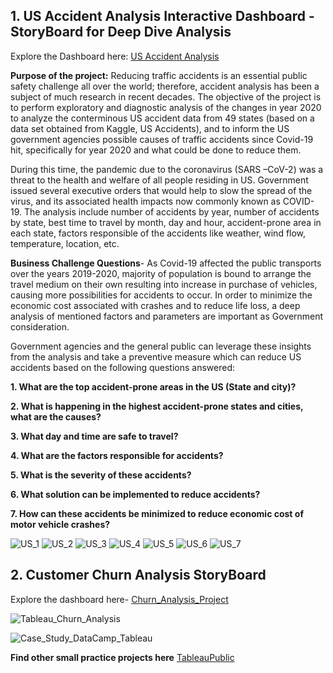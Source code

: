 ## 1. US Accident Analysis Interactive Dashboard - StoryBoard for Deep Dive Analysis

Explore the Dashboard here: [US Accident Analysis](https://public.tableau.com/views/USAccidentsAnalysis2020/Storyboard?:language=en-US&:display_count=n&:origin=viz_share_link)

**Purpose of the project:** Reducing traffic accidents is an essential public safety challenge all over the world; therefore, accident analysis has been a subject of much research in recent decades. The objective of the project is to perform exploratory and diagnostic analysis of the changes in year 2020 to analyze the conterminous  US accident data from 49 states (based on a data set obtained from Kaggle, US Accidents), and to inform the US government agencies possible causes of traffic accidents since Covid-19 hit, specifically for year 2020 and what could be done to reduce them. 

During this time, the pandemic due to the coronavirus (SARS –CoV-2) was a threat to the health and welfare of all people residing in US. Government issued several executive orders that would help to slow the spread of the virus, and its associated health impacts now commonly known as COVID-19. The analysis include number of accidents by year, number of accidents by state, best time to travel by month, day and hour, accident-prone area in each state, factors responsible of the accidents like weather, wind flow, temperature, location, etc.

**Business Challenge Questions**- As Covid-19 affected the public transports over the years 2019-2020, majority of population is bound to arrange the travel medium on their own resulting into increase in purchase of vehicles, causing more possibilities for accidents to occur. In order to minimize the economic cost associated with crashes and to reduce life loss, a deep analysis of mentioned factors and parameters are important as Government consideration.

Government agencies and the general public can leverage these insights from the analysis and take a preventive measure which can reduce US accidents based on the following questions answered:

**1.	What are the top accident-prone areas in the US (State and city)?**

**2.	What is happening in the highest accident-prone states and cities, what are the causes?**

**3.	What day and time are safe to travel?**

**4.	What are the factors responsible for accidents?**

**5.	What is the severity of these accidents?**

**6.	What solution can be implemented to reduce accidents?**

**7.	How can these accidents be minimized to reduce economic cost of motor vehicle crashes?**



![US_1](https://user-images.githubusercontent.com/76183189/163251619-631a731b-7738-4237-b9f1-546f91c9c52b.PNG)
![US_2](https://user-images.githubusercontent.com/76183189/163251857-7afc630b-e1a9-4142-b14f-142e400df727.PNG)
![US_3](https://user-images.githubusercontent.com/76183189/163251896-45f0fefc-0042-4777-a63a-6e478d791c7a.PNG)
![US_4](https://user-images.githubusercontent.com/76183189/163251733-1fca30d8-3e84-46a8-b751-1351991e6138.PNG)
![US_5](https://user-images.githubusercontent.com/76183189/163251755-a2cdd8ae-8b44-4e9b-bcc2-a965d58ce0d7.PNG)
![US_6](https://user-images.githubusercontent.com/76183189/163251768-bf52401a-8cbc-4244-a66d-b93a1b3da6ed.PNG)
![US_7](https://user-images.githubusercontent.com/76183189/163251584-d1a4bf2c-7bab-4c81-8c05-f79329d0edfc.PNG)

## 2. Customer Churn Analysis StoryBoard

Explore the dashboard here- [Churn_Analysis_Project](https://public.tableau.com/app/profile/shephali.jain/viz/Customer_Churn_Analysis_16378326731780/Overview#1)

![Tableau_Churn_Analysis](https://user-images.githubusercontent.com/76183189/163248959-8428793c-9d23-4dd2-80f2-21b9eda609f3.PNG)

![Case_Study_DataCamp_Tableau](https://user-images.githubusercontent.com/76183189/163258431-24ec838f-a03d-46c8-acf7-11a128784e5f.PNG)

**Find other small practice projects here**
[TableauPublic](https://public.tableau.com/app/profile/shephali.jain#!/?newProfile=&activeTab=0)
